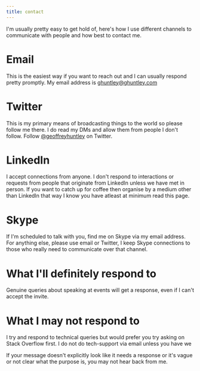 ```yaml
---
title: contact
---
```


I'm usually pretty easy to get hold of, here's how I use different channels to communicate with people and how best to contact me.

# Email

This is the easiest way if you want to reach out and I can usually respond pretty promptly. My email address is <a href="mailto:ghuntley@ghuntley.com">ghuntley@ghuntley.com</a>

# Twitter

This is my primary means of broadcasting things to the world so please follow me there. I do read my DMs and allow them from people I don't follow. Follow <a href="http://twitter.com/geoffreyhuntley">@geoffreyhuntley</a> on Twitter.

# LinkedIn

I accept connections from anyone. I don't respond to interactions or requests from people that originate from LinkedIn unless we have met in person. If you want to catch up for coffee then organise by a medium other than LinkedIn that way I know you have atleast at minimum read this page. 

# Skype

If I'm scheduled to talk with you, find me on Skype via my email address. For anything else, please use email or Twitter, I keep Skype connections to those who really need to communicate over that channel.

# What I'll definitely respond to

Genuine queries about speaking at events will get a response, even if I can't accept the invite.

# What I may not respond to

I try and respond to technical queries but would prefer you try asking on Stack Overflow first. I do not do tech-support via email unless you have we 

If your message doesn't explicitly look like it needs a response or it's vague or not clear what the purpose is, you may not hear back from me.
